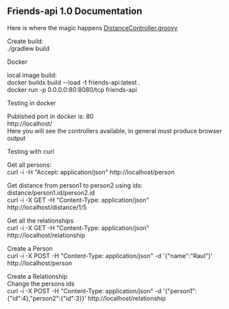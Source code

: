 ## Friends-api 1.0 Documentation
Here is where the magic happens
[DistanceController.groovy](grails-app%2Fcontrollers%2Ffriends%2Fapi%2FDistanceController.groovy)

<p>Create build: <br>
./gradlew build
</p>

Docker
<p>
local image build:<br>
docker buildx build --load -t friends-api:latest .<br>
docker run -p 0.0.0.0:80:8080/tcp friends-api<br>
</p>

Testing in docker
<p>
Published port in docker is: 80<br>
http://localhost/<br>
Here you will see the controllers available, in general must produce browser output

</p>

Testing with curl
<p>
Get all persons:<br>
curl -i -H "Accept: application/json" http://localhost/person

Get distance from person1 to person2 using ids:<br> 
distance/person1.id/person2.id<br>
curl -i -X GET -H "Content-Type: application/json" http://localhost/distance/1/5

Get all the relationships<br>
curl -i -X GET -H "Content-Type: application/json" http://localhost/relationship

Create a Person<br>
curl -i -X POST -H "Content-Type: application/json" -d '{"name":"Raul"}' http://localhost/person

Create a Relationship<br>
Change the persons ids<br>
curl -i -X POST -H "Content-Type: application/json" -d '{"person1":{"id":4},"person2":{"id":3}}' http://localhost/relationship

</p>